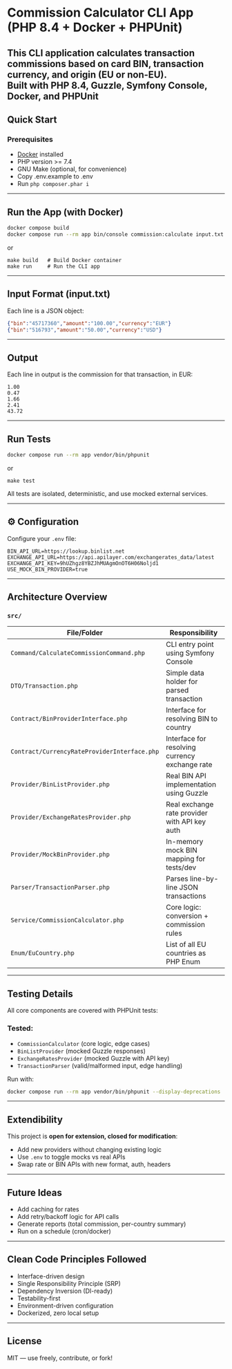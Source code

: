 # Commission Calculator CLI App (PHP 8.4 + Docker + PHPUnit)

This CLI application calculates transaction commissions based on card BIN, transaction currency, and origin (EU or non-EU).  
Built with **PHP 8.4**, **Guzzle**, **Symfony Console**, **Docker**, and **PHPUnit**
---

## Quick Start

### Prerequisites
- [Docker](https://www.docker.com/) installed
- PHP version >= 7.4
- GNU Make (optional, for convenience)
- Copy .env.example to .env
- Run `php composer.phar i`

---

## Run the App (with Docker)

```bash
docker compose build
docker compose run --rm app bin/console commission:calculate input.txt
```
or
```
make build   # Build Docker container
make run     # Run the CLI app
```

---

## Input Format (input.txt)

Each line is a JSON object:

```json
{"bin":"45717360","amount":"100.00","currency":"EUR"}
{"bin":"516793","amount":"50.00","currency":"USD"}
```

---

## Output

Each line in output is the commission for that transaction, in EUR:

```
1.00
0.47
1.66
2.41
43.72
```

---

## Run Tests

```bash
docker compose run --rm app vendor/bin/phpunit
```

or
```
make test
```

All tests are isolated, deterministic, and use mocked external services.

---

## ⚙️ Configuration

Configure your `.env` file:

```env
BIN_API_URL=https://lookup.binlist.net
EXCHANGE_API_URL=https://api.apilayer.com/exchangerates_data/latest
EXCHANGE_API_KEY=9hUZhgz8YBZJhMUAgmOnOT6H06Noljd1
USE_MOCK_BIN_PROVIDER=true
```

---

## Architecture Overview

### `src/`
| File/Folder | Responsibility |
|-------------|----------------|
| `Command/CalculateCommissionCommand.php` | CLI entry point using Symfony Console |
| `DTO/Transaction.php` | Simple data holder for parsed transaction |
| `Contract/BinProviderInterface.php` | Interface for resolving BIN to country |
| `Contract/CurrencyRateProviderInterface.php` | Interface for resolving currency exchange rate |
| `Provider/BinListProvider.php` | Real BIN API implementation using Guzzle |
| `Provider/ExchangeRatesProvider.php` | Real exchange rate provider with API key auth |
| `Provider/MockBinProvider.php` | In-memory mock BIN mapping for tests/dev |
| `Parser/TransactionParser.php` | Parses line-by-line JSON transactions |
| `Service/CommissionCalculator.php` | Core logic: conversion + commission rules |
| `Enum/EuCountry.php` | List of all EU countries as PHP Enum |

---

## Testing Details

All core components are covered with PHPUnit tests:

### Tested:
- `CommissionCalculator` (core logic, edge cases)
- `BinListProvider` (mocked Guzzle responses)
- `ExchangeRatesProvider` (mocked Guzzle with API key)
- `TransactionParser` (valid/malformed input, edge handling)

Run with:

```bash
docker compose run --rm app vendor/bin/phpunit --display-deprecations
```

---

## Extendibility

This project is **open for extension, closed for modification**:
- Add new providers without changing existing logic
- Use `.env` to toggle mocks vs real APIs
- Swap rate or BIN APIs with new format, auth, headers

---

## Future Ideas
- Add caching for rates
- Add retry/backoff logic for API calls
- Generate reports (total commission, per-country summary)
- Run on a schedule (cron/docker)

---

## Clean Code Principles Followed
- Interface-driven design
- Single Responsibility Principle (SRP)
- Dependency Inversion (DI-ready)
- Testability-first
- Environment-driven configuration
- Dockerized, zero local setup

---

## License

MIT — use freely, contribute, or fork!
